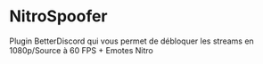 # NitroSpoofer
Plugin BetterDiscord qui vous permet de débloquer les streams en 1080p/Source à 60 FPS + Emotes Nitro

